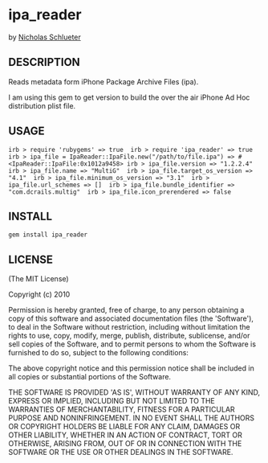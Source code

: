 # ipa_reader

by [Nicholas Schlueter](http://twitter.com/schlu)

## DESCRIPTION

Reads metadata form iPhone Package Archive Files (ipa).

I am using this gem to get version to build the over the air iPhone Ad Hoc distribution plist file.

## USAGE

`irb > require 'rubygems'
 => true 
irb > require 'ipa_reader'
 => true 
irb > ipa_file = IpaReader::IpaFile.new("/path/to/file.ipa")
 => #<IpaReader::IpaFile:0x1012a9458>
irb > ipa_file.version
 => "1.2.2.4" 
irb > ipa_file.name
 => "MultiG" 
irb > ipa_file.target_os_version
 => "4.1" 
irb > ipa_file.minimum_os_version
 => "3.1" 
irb > ipa_file.url_schemes
 => [] 
irb > ipa_file.bundle_identifier
 => "com.dcrails.multig" 
irb > ipa_file.icon_prerendered
 => false`

## INSTALL

`gem install ipa_reader`

## LICENSE

(The MIT License)

Copyright (c) 2010

Permission is hereby granted, free of charge, to any person obtaining
a copy of this software and associated documentation files (the
'Software'), to deal in the Software without restriction, including
without limitation the rights to use, copy, modify, merge, publish,
distribute, sublicense, and/or sell copies of the Software, and to
permit persons to whom the Software is furnished to do so, subject to
the following conditions:

The above copyright notice and this permission notice shall be
included in all copies or substantial portions of the Software.

THE SOFTWARE IS PROVIDED 'AS IS', WITHOUT WARRANTY OF ANY KIND,
EXPRESS OR IMPLIED, INCLUDING BUT NOT LIMITED TO THE WARRANTIES OF
MERCHANTABILITY, FITNESS FOR A PARTICULAR PURPOSE AND NONINFRINGEMENT.
IN NO EVENT SHALL THE AUTHORS OR COPYRIGHT HOLDERS BE LIABLE FOR ANY
CLAIM, DAMAGES OR OTHER LIABILITY, WHETHER IN AN ACTION OF CONTRACT,
TORT OR OTHERWISE, ARISING FROM, OUT OF OR IN CONNECTION WITH THE
SOFTWARE OR THE USE OR OTHER DEALINGS IN THE SOFTWARE.
